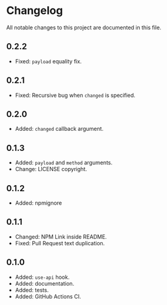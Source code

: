 # Changelog

All notable changes to this project are documented in this file.

## 0.2.2

- Fixed: `payload` equality fix.

## 0.2.1

- Fixed: Recursive bug when `changed` is specified.

## 0.2.0

- Added: `changed` callback argument.

## 0.1.3

- Added: `payload` and `method` arguments.
- Change: LICENSE copyright.

## 0.1.2

- Added: npmignore

## 0.1.1

- Changed: NPM Link inside README.
- Fixed: Pull Request text duplication.

## 0.1.0

- Added: `use-api` hook.
- Added: documentation.
- Added: tests.
- Added: GitHub Actions CI.
